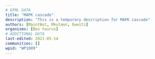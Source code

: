 ```yaml
---
# GPML DATA
title: "MAPK cascade"
description: "This is a temporary description for MAPK cascade"
authors: [MaintBot, Mkutmon, Eweitz]
organisms: [Bos taurus]
# ADDITIONAL DATA
last-edited: 2021-05-14
communities: []
wpid: "WP1009"
---
```


